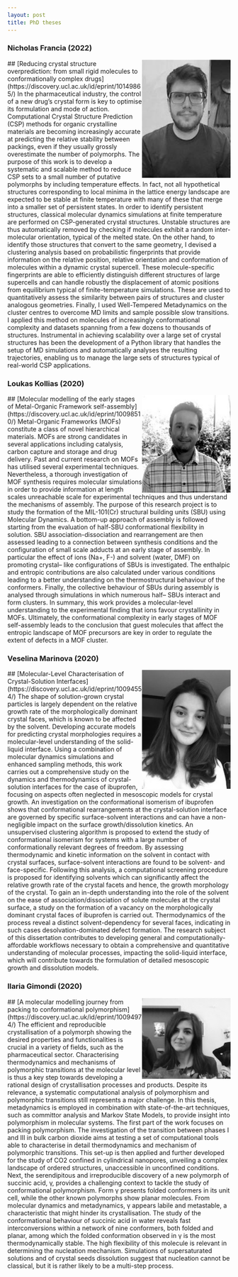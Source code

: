 ```yaml
---
layout: post
title: PhD theses
---
```



### Nicholas Francia (2022)
<img src="https://github.com/mme-ucl/mme-ucl.github.io/raw/main/images/Nicholas.jpg" align="right" width="200px"/>
## [Reducing crystal structure overprediction: from small rigid molecules to conformationally complex drugs](https://discovery.ucl.ac.uk/id/eprint/10149865/)
In the pharmaceutical industry, the control of a new drug’s crystal form is key to optimise its formulation and mode of action. Computational Crystal Structure Prediction (CSP) methods for organic crystalline materials are becoming increasingly accurate at predicting the relative stability between packings, even if they usually grossly overestimate the number of polymorphs. The purpose of this work is to develop a systematic and scalable method to reduce CSP sets to a small number of putative polymorphs by including temperature effects. In fact, not all hypothetical structures corresponding to local minima in the lattice energy landscape are expected to be stable at finite temperature with many of these that merge into a smaller set of persistent states. 
 In order to identify persistent structures, classical molecular dynamics simulations at finite temperature are performed on CSP-generated crystal structures. Unstable structures are thus automatically removed by checking if molecules exhibit a random inter-molecular orientation, typical of the melted state. On the other hand, to identify those structures that convert to the same geometry, I devised a clustering analysis based on probabilistic fingerprints that provide information on the relative position, relative orientation and conformation of molecules within a dynamic crystal supercell. These molecule-specific fingerprints are able to efficiently distinguish different structures of large supercells and can handle robustly the displacement of atomic positions from equilibrium typical of finite-temperature simulations. These are used to quantitatively assess the similarity between pairs of structures and cluster analogous geometries. Finally, I used Well-Tempered Metadynamics on the cluster centres to overcome MD limits and sample possible slow transitions.  I applied this method on molecules of increasingly conformational complexity and datasets spanning from a few dozens to thousands of structures. Instrumental in achieving scalability over a large set of crystal structures has been the development of a Python library that handles
 the setup of MD simulations and automatically analyses the resulting trajectories, enabling us to manage the large sets of structures typical of real-world CSP applications.

<br clear="right"/>

### Loukas Kollias (2020)
<img src="https://github.com/mme-ucl/mme-ucl.github.io/raw/main/images/Loukas.jpg" align="right" width="200px"/>
## [Molecular modelling of the early stages of Metal-Organic Framework self-assembly](https://discovery.ucl.ac.uk/id/eprint/10098510/)
Metal-Organic Frameworks (MOFs) constitute a class of novel hierarchical materials. MOFs are strong candidates in several applications including catalysis, carbon capture and storage and drug delivery. Past and current research on MOFs has utilised several experimental techniques. Nevertheless, a thorough investigation of MOF synthesis requires molecular simulations in order to provide information at length scales unreachable scale for experimental techniques and thus understand the mechanisms of assembly. The purpose of this research project is to study the formation of the MIL-101(Cr) structural building units (SBU) using Molecular Dynamics. A bottom-up approach of assembly is followed starting from the evaluation of half-SBU conformational flexibility in solution. SBU association-dissociation and rearrangement are then assessed leading to a connection between synthesis conditions and the configuration of small scale adducts at an early stage of assembly. In particular the effect of ions (Na+, F-) and solvent (water, DMF) on promoting crystal– like configurations of SBUs is investigated. The enthalpic and entropic contributions are also calculated under various conditions leading to a better understanding on the thermostructural behaviour of the conformers. Finally, the collective behaviour of SBUs during assembly is analysed through simulations in which numerous half– SBUs interact and form clusters. In summary, this work provides a molecular-level understanding to the experimental finding that ions favour crystallinity in MOFs. Ultimately, the conformational complexity in early stages of MOF self-assembly leads to the conclusion that guest molecules that affect the entropic landscape of MOF precursors are key in order to regulate the extent of defects in a MOF cluster.
<br clear="right"/>

### Veselina Marinova (2020)
<img src="https://github.com/mme-ucl/mme-ucl.github.io/raw/main/images/Veselina.jpg" align="right" width="200px"/>
## [Molecular-Level Characterisation of Crystal-Solution Interfaces](https://discovery.ucl.ac.uk/id/eprint/10094554/)
The shape of solution-grown crystal particles is largely dependent on the relative growth rate of the morphologically dominant crystal faces, which is known to be affected by the solvent. Developing accurate models for predicting crystal morphologies requires a molecular-level understanding of the solid-liquid interface. Using a combination of molecular dynamics simulations and enhanced sampling methods, this work carries out a comprehensive study on the dynamics and thermodynamics of crystal-solution interfaces for the case of ibuprofen, focusing on aspects often neglected in mesoscopic models for crystal growth. An investigation on the conformational isomerism of ibuprofen shows that conformational rearrangements at the crystal-solution interface are governed by specific surface-solvent interactions and can have a non-negligible impact on the surface growth/dissolution kinetics. An unsupervised clustering algorithm is proposed to extend the study of conformational isomerism for systems with a large number of conformationally relevant degrees of freedom. By assessing thermodynamic and kinetic information on the solvent in contact with crystal surfaces, surface-solvent interactions are found to be solvent- and face-specific. Following this analysis, a computational screening procedure is proposed for identifying solvents which can significantly affect the relative growth rate of the crystal facets and hence, the growth morphology of the crystal. To gain an in-depth understanding into the role of the solvent on the ease of association/dissociation of solute molecules at the crystal surface, a study on the formation of a vacancy on the morphologically dominant crystal faces of ibuprofen is carried out. Thermodynamics of the process reveal a distinct solvent-dependency for several faces, indicating in such cases desolvation-dominated defect formation. The research subject of this dissertation contributes to developing general and computationally-affordable workflows necessary to obtain a comprehensive and quantitative understanding of molecular processes, impacting the solid-liquid interface, which will contribute towards the formulation of detailed mesoscopic growth and dissolution models.
<br clear="right"/>

### Ilaria Gimondi (2020)
<img src="https://github.com/mme-ucl/mme-ucl.github.io/raw/main/images/Ilaria.jpg" align="right" width="200px"/>
## [A molecular modelling journey from packing to conformational polymorphism](https://discovery.ucl.ac.uk/id/eprint/10094974/)
The efficient and reproducible crystallisation of a polymorph showing the desired properties and functionalities is crucial in a variety of fields, such as the pharmaceutical sector. Characterising thermodynamics and mechanisms of polymorphic transitions at the molecular level is thus a key step towards developing a rational design of crystallisation processes and products. Despite its relevance, a systematic computational analysis of polymorphism and polymorphic transitions still represents a major challenge. In this thesis, metadynamics is employed in combination with state-of-the-art techniques, such as committor analysis and Markov State Models, to provide insight into polymorphism in molecular systems. The first part of the work focuses on packing polymorphism. The investigation of the transition between phases I and III in bulk carbon dioxide aims at testing a set of computational tools able to characterise in detail thermodynamics and mechanism of polymorphic transitions. This set-up is then applied and further developed for the study of CO2 confined in cylindrical nanopores, unveiling a complex landscape of ordered structures, unaccessible in unconfined conditions. Next, the serendipitous and irreproducible discovery of a new polymorph of succinic acid, γ, provides a challenging context to tackle the study of conformational polymorphism. Form γ presents folded conformers in its unit cell, while the other known polymorphs show planar molecules. From molecular dynamics and metadynamics, γ appears labile and metastable, a characteristic that might hinder its crystallisation. The study of the conformational behaviour of succinic acid in water reveals fast interconversions within a network of nine conformers, both folded and planar, among which the folded conformation observed in γ is the most thermodynamically stable. The high flexibility of this molecule is relevant in determining the nucleation mechanism. Simulations of supersaturated solutions and of crystal seeds dissolution suggest that nucleation cannot be classical, but it is rather likely to be a multi-step process.
<br clear="right"/>



